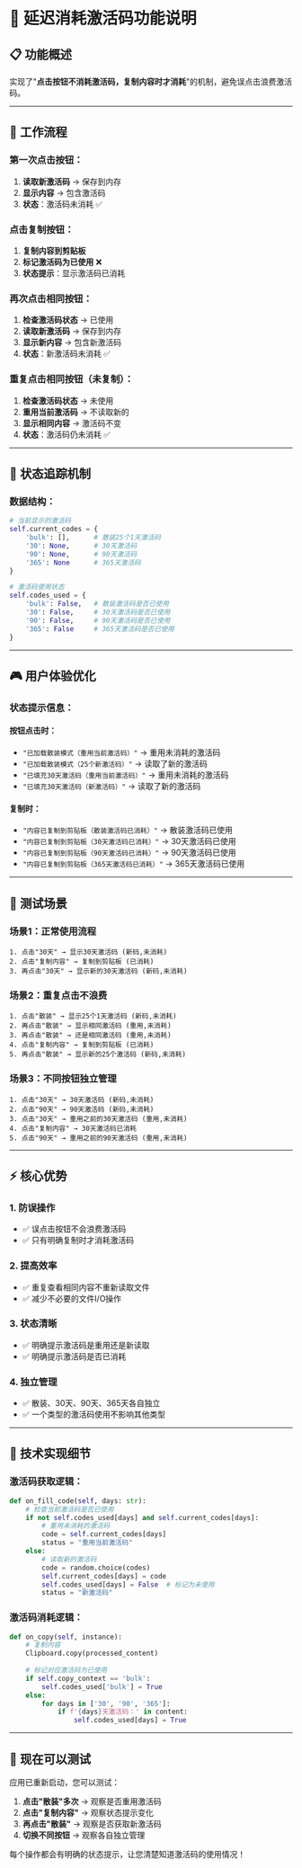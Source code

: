 # 🎯 延迟消耗激活码功能说明

## 📋 **功能概述**

实现了"**点击按钮不消耗激活码，复制内容时才消耗**"的机制，避免误点击浪费激活码。

---

## 🔄 **工作流程**

### **第一次点击按钮**：
1. **读取新激活码** → 保存到内存
2. **显示内容** → 包含激活码
3. **状态**：激活码未消耗 ✅

### **点击复制按钮**：
1. **复制内容到剪贴板** 
2. **标记激活码为已使用** ❌
3. **状态提示**：显示激活码已消耗

### **再次点击相同按钮**：
1. **检查激活码状态** → 已使用
2. **读取新激活码** → 保存到内存  
3. **显示新内容** → 包含新激活码
4. **状态**：新激活码未消耗 ✅

### **重复点击相同按钮（未复制）**：
1. **检查激活码状态** → 未使用
2. **重用当前激活码** → 不读取新的
3. **显示相同内容** → 激活码不变
4. **状态**：激活码仍未消耗 ✅

---

## 💾 **状态追踪机制**

### **数据结构**：
```python
# 当前显示的激活码
self.current_codes = {
    'bulk': [],      # 散装25个1天激活码
    '30': None,      # 30天激活码
    '90': None,      # 90天激活码  
    '365': None      # 365天激活码
}

# 激活码使用状态
self.codes_used = {
    'bulk': False,   # 散装激活码是否已使用
    '30': False,     # 30天激活码是否已使用
    '90': False,     # 90天激活码是否已使用
    '365': False     # 365天激活码是否已使用
}
```

---

## 🎮 **用户体验优化**

### **状态提示信息**：

#### **按钮点击时**：
- `"已加载散装模式（重用当前激活码）"` → 重用未消耗的激活码
- `"已加载散装模式（25个新激活码）"` → 读取了新的激活码
- `"已填充30天激活码（重用当前激活码）"` → 重用未消耗的激活码
- `"已填充30天激活码（新激活码）"` → 读取了新的激活码

#### **复制时**：
- `"内容已复制到剪贴板（散装激活码已消耗）"` → 散装激活码已使用
- `"内容已复制到剪贴板（30天激活码已消耗）"` → 30天激活码已使用
- `"内容已复制到剪贴板（90天激活码已消耗）"` → 90天激活码已使用
- `"内容已复制到剪贴板（365天激活码已消耗）"` → 365天激活码已使用

---

## 🧪 **测试场景**

### **场景1：正常使用流程**
```
1. 点击"30天" → 显示30天激活码 (新码,未消耗)
2. 点击"复制内容" → 复制到剪贴板 (已消耗)
3. 再点击"30天" → 显示新的30天激活码 (新码,未消耗)
```

### **场景2：重复点击不浪费**
```
1. 点击"散装" → 显示25个1天激活码 (新码,未消耗)
2. 再点击"散装" → 显示相同激活码 (重用,未消耗)
3. 再点击"散装" → 还是相同激活码 (重用,未消耗)
4. 点击"复制内容" → 复制到剪贴板 (已消耗)
5. 再点击"散装" → 显示新的25个激活码 (新码,未消耗)
```

### **场景3：不同按钮独立管理**
```
1. 点击"30天" → 30天激活码 (新码,未消耗)
2. 点击"90天" → 90天激活码 (新码,未消耗)  
3. 点击"30天" → 重用之前的30天激活码 (重用,未消耗)
4. 点击"复制内容" → 30天激活码已消耗
5. 点击"90天" → 重用之前的90天激活码 (重用,未消耗)
```

---

## ⚡ **核心优势**

### **1. 防误操作**
- ✅ 误点击按钮不会浪费激活码
- ✅ 只有明确复制时才消耗激活码

### **2. 提高效率**  
- ✅ 重复查看相同内容不重新读取文件
- ✅ 减少不必要的文件I/O操作

### **3. 状态清晰**
- ✅ 明确提示激活码是重用还是新读取
- ✅ 明确提示激活码是否已消耗

### **4. 独立管理**
- ✅ 散装、30天、90天、365天各自独立
- ✅ 一个类型的激活码使用不影响其他类型

---

## 🔧 **技术实现细节**

### **激活码获取逻辑**：
```python
def on_fill_code(self, days: str):
    # 检查当前激活码是否已使用
    if not self.codes_used[days] and self.current_codes[days]:
        # 重用未消耗的激活码
        code = self.current_codes[days]
        status = "重用当前激活码"
    else:
        # 读取新的激活码
        code = random.choice(codes)
        self.current_codes[days] = code
        self.codes_used[days] = False  # 标记为未使用
        status = "新激活码"
```

### **激活码消耗逻辑**：
```python
def on_copy(self, instance):
    # 复制内容
    Clipboard.copy(processed_content)
    
    # 标记对应激活码为已使用
    if self.copy_context == 'bulk':
        self.codes_used['bulk'] = True
    else:
        for days in ['30', '90', '365']:
            if f'{days}天激活码：' in content:
                self.codes_used[days] = True
```

---

## 🎉 **现在可以测试**

应用已重新启动，您可以测试：

1. **点击"散装"多次** → 观察是否重用激活码
2. **点击"复制内容"** → 观察状态提示变化  
3. **再点击"散装"** → 观察是否获取新激活码
4. **切换不同按钮** → 观察各自独立管理

每个操作都会有明确的状态提示，让您清楚知道激活码的使用情况！
